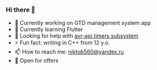 ### Hi there 👋

- 🔭 Currently working on GTD management system app
- 🌱 Currently learning Flutter
- 🤔 Looking for help with [avr-api timers subsystem](https://github.com/niktob560/avr-api/issues/12)
- ⚡ Fun fact: writing in C++ from 12 y.o.
- 📫 How to reach me: niktob560@yandex.ru
- 👯 Open for offers
<!--
**niktob560/niktob560** is a ✨ _special_ ✨ repository because its `README.md` (this file) appears on your GitHub profile.

Here are some ideas to get you started:

- 🔭 I’m currently working on ...
- 🌱 I’m currently learning ...
- 👯 I’m looking to collaborate on ...
- 🤔 I’m looking for help with ...
- 💬 Ask me about ...
- 📫 How to reach me: ...
- 😄 Pronouns: ...
- ⚡ Fun fact: ...
-->
